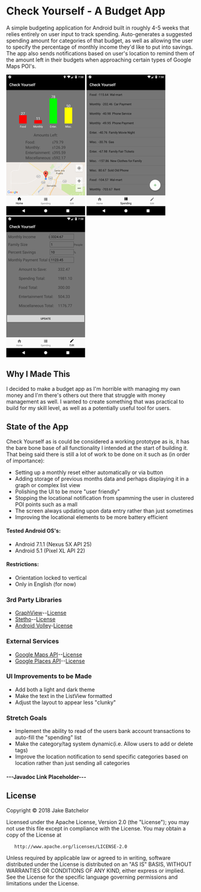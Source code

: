 # Check Yourself - A Budget App
A simple budgeting application for Android built in roughly 4-5 weeks that relies entirely on
user input to track spending. Auto-generates a suggested spending amount for
categories of that budget, as well as allowing the user to specify the percentage
of monthly income they'd like to put into savings. The app also sends notifications based
on user's location to remind them of the amount left in their budgets when approaching
certain types of Google Maps POI's. 

![Screenshot1](Screenshots/Screenshot1.png) ![Screenshot2](Screenshots/Screenshot2.png) ![Screenshot3](Screenshots/Screenshot3.png)

## Why I Made This
I decided to make a budget app as I'm horrible with managing my own money
and I'm there's others out there that struggle with money management as well. I wanted
to create something that was practical to build for my skill level, as well as a potentially useful
tool for users.

## State of the App
Check Yourself as is could be considered a working prototype as is, it has the
bare bone base of all functionality I intended at the start of building it. That 
being said there is still a lot of work to be done on it such as (in order of
importance):
- Setting up a monthly reset either automatically or via button
- Adding storage of previous months data and perhaps displaying it in a graph or
complex list view
- Polishing the UI to be more "user friendly"
- Stopping the locational notification from spamming the user in clustered POI
points such as a mall
- The screen always updating upon data entry rather than just sometimes
- Improving the locational elements to be more battery efficient

#### Tested Android OS's: 
- Android 7.1.1 (Nexus 5X API 25)
- Android 5.1 (Pixel XL API 22)

#### Restrictions:
- Orientation locked to vertical
- Only in English (for now)

### 3rd Party Libraries
- [GraphView](https://github.com/appsthatmatter/GraphView)--[License](Licenses/GraphViewLicense)
- [Stetho](https://github.com/facebook/stetho)--[License](Licenses/StethoLicense)
- [Android Volley](https://github.com/mcxiaoke/android-volley)-[License](Licenses/VolleyLicense)

### External Services
- [Google Maps API](https://developers.google.com/maps/)--[License](Licenses/GoogleLicense)
- [Google Places API](https://developers.google.com/places/)--[License](Licenses/GoogleLicense)

### UI Improvements to be Made
- Add both a light and dark theme
- Make the text in the ListView formatted 
- Adjust the layout to appear less "clunky"

### Stretch Goals
- Implement the ability to read of the users bank account transactions
to auto-fill the "spending" list
- Make the category/tag system dynamic(i.e. Allow users to add or delete tags)
- Improve the location notification to send specific categories based on location
rather than just sending all categories

#### ---Javadoc Link Placeholder---

## License
Copyright &copy; 2018 Jake Batchelor

Licensed under the Apache License, Version 2.0 (the "License");
you may not use this file except in compliance with the License.
You may obtain a copy of the License at

       http://www.apache.org/licenses/LICENSE-2.0

Unless required by applicable law or agreed to in writing, software
distributed under the License is distributed on an "AS IS" BASIS,
WITHOUT WARRANTIES OR CONDITIONS OF ANY KIND, either express or implied.
See the License for the specific language governing permissions and
limitations under the License.
